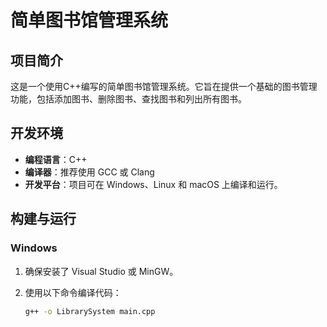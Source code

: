 # 简单图书馆管理系统

## 项目简介

这是一个使用C++编写的简单图书馆管理系统。它旨在提供一个基础的图书管理功能，包括添加图书、删除图书、查找图书和列出所有图书。

## 开发环境

- **编程语言**：C++
- **编译器**：推荐使用 GCC 或 Clang
- **开发平台**：项目可在 Windows、Linux 和 macOS 上编译和运行。

## 构建与运行

### Windows

1. 确保安装了 Visual Studio 或 MinGW。
2. 使用以下命令编译代码：

   ```bash
   g++ -o LibrarySystem main.cpp

